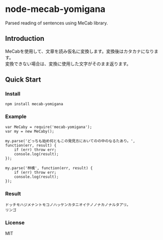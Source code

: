 # node-mecab-yomigana
Parsed reading of sentences using MeCab library.

## Introduction
MeCabを使用して、文章を読み仮名に変換します。変換後はカタカナになります。  
変換できない場合は、変換に使用した文字がそのまま返ります。

## Quick Start
### Install
```
npm install mecab-yomigana
```

### Example
```
var MeCaby = require('mecab-yomigana');
var my = new MeCaby();

my.parse('どっちも始め何ともこの発見方においてのの中のなるたあり。', function(err, result) {
    if (err) throw err;
    console.log(result);
});

my.parse('林檎', function(err, result) {
    if (err) throw err;
    console.log(result);
});
```

### Result
```
ドッチモハジメナントモコノハッケンカタニオイテノノナカノナルタアリ。
リンゴ
```

### License
MIT
